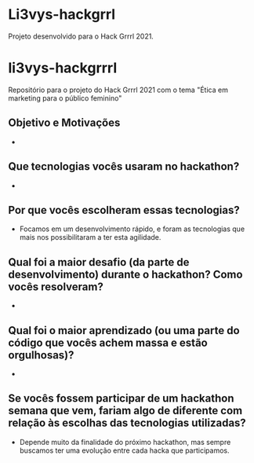 # Li3vys-hackgrrl
Projeto desenvolvido para o Hack Grrrl 2021.
# li3vys-hackgrrrl
Repositório para o projeto do Hack Grrrl 2021 com o tema "Ética em marketing para o público feminino"

## Objetivo e Motivações
-
## Que tecnologias vocês usaram no hackathon?
-
## Por que vocês escolheram essas tecnologias?
- Focamos em um desenvolvimento rápido, e foram as tecnologias que mais nos possibilitaram a ter esta agilidade.
## Qual foi a maior desafio (da parte de desenvolvimento) durante o hackathon? Como vocês resolveram?
-
## Qual foi o maior aprendizado (ou uma parte do código que vocês achem massa e estão orgulhosas)?
-
## Se vocês fossem participar de um hackathon semana que vem, fariam algo de diferente com relação às escolhas das tecnologias utilizadas?
- Depende muito da finalidade do próximo hackathon, mas sempre buscamos ter uma evolução entre cada hacka que participamos.
